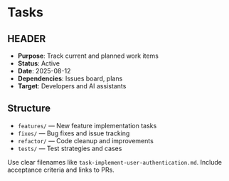 # Tasks

## HEADER
- **Purpose**: Track current and planned work items
- **Status**: Active
- **Date**: 2025-08-12
- **Dependencies**: Issues board, plans
- **Target**: Developers and AI assistants

## Structure
- `features/` — New feature implementation tasks
- `fixes/` — Bug fixes and issue tracking
- `refactor/` — Code cleanup and improvements
- `tests/` — Test strategies and cases

Use clear filenames like `task-implement-user-authentication.md`. Include acceptance criteria and links to PRs.
